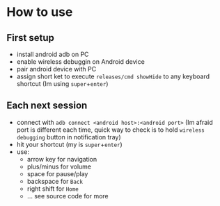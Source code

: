 # How to use
## First setup
- install android adb on PC
- enable wireless debuggin on Android device
- pair android device with PC
- assign short ket to execute `releases/cmd showHide` to any keyboard shortcut (Im using `super`+`enter`)

## Each next session
- connect with `adb connect <android host>:<android port>` (Im afraid port is different each time, quick way to check is to hold `wireless debugging` button in notification tray)
- hit your shortcut (my is `super`+`enter`)
- use:
    - arrow key for navigation
    - plus/minus for volume
    - space for pause/play
    - backspace for `Back`
    - right shift for `Home`
    - ... see source code for more
